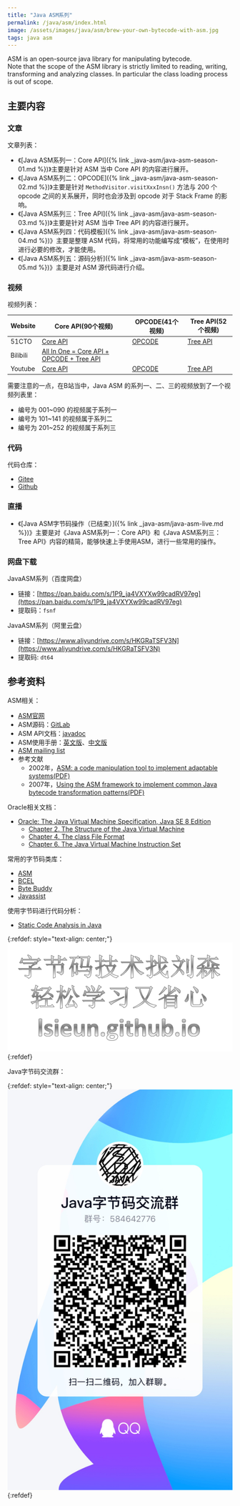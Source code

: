 ```yaml
---
title: "Java ASM系列"
permalink: /java/asm/index.html
image: /assets/images/java/asm/brew-your-own-bytecode-with-asm.jpg
tags: java asm
---
```


ASM is an open-source java library for manipulating bytecode.  
Note that the scope of the ASM library is strictly limited to reading, writing, transforming and analyzing classes.
In particular the class loading process is out of scope.

## 主要内容

### 文章

文章列表：

- 《[Java ASM系列一：Core API]({% link _java-asm/java-asm-season-01.md %})》主要是针对 ASM 当中 Core API 的内容进行展开。
- 《[Java ASM系列二：OPCODE]({% link _java-asm/java-asm-season-02.md %})》主要是针对 `MethodVisitor.visitXxxInsn()` 方法与 200 个 opcode 之间的关系展开，同时也会涉及到 opcode 对于 Stack Frame 的影响。
- 《[Java ASM系列三：Tree API]({% link _java-asm/java-asm-season-03.md %})》主要是针对 ASM 当中 Tree API 的内容进行展开。
- 《[Java ASM系列四：代码模板]({% link _java-asm/java-asm-season-04.md %})》主要是整理 ASM 代码，将常用的功能编写成“模板”，在使用时进行必要的修改，才能使用。
- 《[Java ASM系列五：源码分析]({% link _java-asm/java-asm-season-05.md %})》主要是对 ASM 源代码进行介绍。

### 视频

视频列表：

| Website  | Core API(90个视频)                                                                                                    | OPCODE(41个视频)                                                                      | Tree API(52个视频)                                                                      |
|----------|--------------------------------------------------------------------------------------------------------------------|------------------------------------------------------------------------------------|--------------------------------------------------------------------------------------|
| 51CTO    | [Core API](https://edu.51cto.com/course/28517.html)                                                                | [OPCODE](https://edu.51cto.com/course/28870.html)                                  | [Tree API](https://edu.51cto.com/course/29459.html)                                  |
| Bilibili | [All In One = Core API + OPCODE + Tree API](https://space.bilibili.com/1321054247/channel/seriesdetail?sid=381716) |                                                                                    |                                                                                      |
| Youtube  | [Core API](https://www.youtube.com/playlist?list=PLMxK51MH9Tart9g54B7FsvAioqCGXLOS9)                               | [OPCODE](https://www.youtube.com/playlist?list=PLMxK51MH9TapRian5wb0Zqu0UJ9mUcF0q) | [Tree API](https://www.youtube.com/playlist?list=PLMxK51MH9Taoha4D5PDCNPnInxZIsSxNn) |

需要注意的一点，在B站当中，Java ASM 的系列一、二、三的视频放到了一个视频列表里：

- 编号为 001~090 的视频属于系列一
- 编号为 101~141 的视频属于系列二
- 编号为 201~252 的视频属于系列三

### 代码

代码仓库：

- [Gitee](https://gitee.com/lsieun/learn-java-asm)
- [Github](https://github.com/lsieun/learn-java-asm)

### 直播

- 《[Java ASM字节码操作（已结束）]({% link _java-asm/java-asm-live.md %})》主要是对《Java ASM系列一：Core API》和《Java ASM系列三：Tree API》内容的精简，能够快速上手使用ASM，进行一些常用的操作。

### 网盘下载

JavaASM系列（百度网盘）

- 链接：[https://pan.baidu.com/s/1P9_ja4VXYXw99cadRV97eg](https://pan.baidu.com/s/1P9_ja4VXYXw99cadRV97eg)
- 提取码：`fsnf`

JavaASM系列（阿里云盘）

- 链接：[https://www.aliyundrive.com/s/HKGRaTSFV3N](https://www.aliyundrive.com/s/HKGRaTSFV3N)
- 提取码: `dt64`

## 参考资料

ASM相关：

- [ASM官网](https://asm.ow2.io/)
- ASM源码：[GitLab](https://gitlab.ow2.org/asm/asm)
- ASM API文档：[javadoc](https://asm.ow2.io/javadoc/index.html)
- ASM使用手册：[英文版](https://asm.ow2.io/asm4-guide.pdf)、[中文版](https://www.yuque.com/mikaelzero/asm)
- [ASM mailing list](https://mail.ow2.org/wws/info/asm)
- 参考文献
    - 2002年，[ASM: a code manipulation tool to implement adaptable systems(PDF)](/assets/pdf/asm-eng.pdf)
    - 2007年，[Using the ASM framework to implement common Java bytecode transformation patterns(PDF)](/assets/pdf/asm-transformations.pdf)

Oracle相关文档：

- [Oracle: The Java Virtual Machine Specification, Java SE 8 Edition](https://docs.oracle.com/javase/specs/jvms/se8/html/index.html)
    - [Chapter 2. The Structure of the Java Virtual Machine](https://docs.oracle.com/javase/specs/jvms/se8/html/jvms-2.html)
    - [Chapter 4. The class File Format](https://docs.oracle.com/javase/specs/jvms/se8/html/jvms-4.html)
    - [Chapter 6. The Java Virtual Machine Instruction Set](https://docs.oracle.com/javase/specs/jvms/se8/html/jvms-6.html)

常用的字节码类库：

- [ASM](https://asm.ow2.io)
- [BCEL](https://commons.apache.org/proper/commons-bcel/)
- [Byte Buddy](https://bytebuddy.net)
- [Javassist](https://www.javassist.org/)

使用字节码进行代码分析：

- [Static Code Analysis in Java](https://www.baeldung.com/java-static-code-analysis-tutorial)

{:refdef: style="text-align: center;"}
![学习字节码技术 - lsieun.github.io](/assets/images/java/bytecode-lsieun.png)
{:refdef}

Java字节码交流群：

{:refdef: style="text-align: center;"}
![QQ Group](/assets/images/contact/qq-group.jpg)
{:refdef}